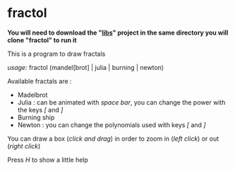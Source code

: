 # fractol

**You will need to download the "[libs](https://github.com/cquillet/libs)" project in the same directory you will clone "fractol" to run it**

This is a program to draw fractals

*usage:* fractol (mandel[brot] | julia | burning | newton)

Available fractals are :
* Madelbrot
* Julia : can be animated with *space bar*, you can change the power with the keys *[* and *]*
* Burning ship
* Newton : you can change the polynomials used with keys *[* and *]*

You can draw a box (*click and drag*) in order to zoom in (*left click*) or out (*right click*) 

Press *H* to show a little help
